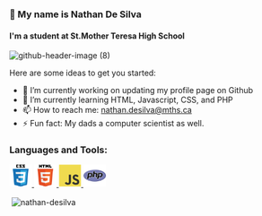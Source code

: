 ### 👋 My name is Nathan De Silva
#### I'm a student at St.Mother Teresa High School

![github-header-image (8)](https://github.com/nathan-desilva/nathan-desilva/assets/159185114/0a6a5aba-8d42-413e-9b42-d7d6ee7cef37)


Here are some ideas to get you started:

- 🔭 I’m currently working on updating my profile page on Github
- 🌱 I’m currently learning HTML, Javascript, CSS, and PHP
- 📫 How to reach me: nathan.desilva@mths.ca
- ⚡ Fun fact: My dads a computer scientist as well.


<h3 align="left">Languages and Tools:</h3>
<p align="left"> <a href="https://www.w3schools.com/css/" target="_blank" rel="noreferrer"> <img src="https://raw.githubusercontent.com/devicons/devicon/master/icons/css3/css3-original-wordmark.svg" alt="css3" width="40" height="40"/> </a> <a href="https://www.w3.org/html/" target="_blank" rel="noreferrer"> <img src="https://raw.githubusercontent.com/devicons/devicon/master/icons/html5/html5-original-wordmark.svg" alt="html5" width="40" height="40"/> </a> <a href="https://developer.mozilla.org/en-US/docs/Web/JavaScript" target="_blank" rel="noreferrer"> <img src="https://raw.githubusercontent.com/devicons/devicon/master/icons/javascript/javascript-original.svg" alt="javascript" width="40" height="40"/> </a> <a href="https://www.php.net" target="_blank" rel="noreferrer"> <img src="https://raw.githubusercontent.com/devicons/devicon/master/icons/php/php-original.svg" alt="php" width="40" height="40"/> </a> </p>

<p>&nbsp;<img align="center" src="https://github-readme-stats.vercel.app/api?username=nathan-desilva&show_icons=true&locale=en" alt="nathan-desilva"/> </p>
